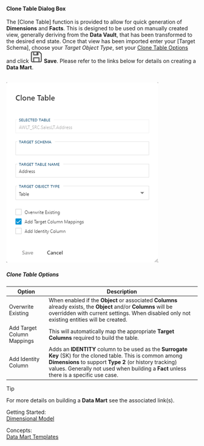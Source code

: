 #### Clone Table Dialog Box  

The [Clone Table] function is provided to allow for quick generation of **Dimensions** and **Facts**.  This is designed to be used on manually created view, generally deriving from the **Data Vault**, that has been transformed to the desired end state.  Once that view has been imported enter your [Target Schema], choose your *Target Object Type*, set your [Clone Table Options](#clone-table-options) and click <img class="icon-inline" src="images/svg-icons/save.svg" /> **Save**.  Please refer to the links below for details on creating a **Data Mart**.

<br/>
<img
    src="images/bimlflex-app-dialog-clone-table.png"
    class="border-image"
    title="Clone Table Dialog Box"
/>

##### Clone Table Options

|Option|Description|
|-|-|
|Overwrite Existing|When enabled if the **Object** or associated **Columns** already exists, the **Object** and/or **Columns** will be overridden with current settings.  When disabled only not existing entities will be created.|
|Add Target Column Mappings|This will automatically map the appropriate **Target Columns** required to build the table.|
|Add Identity Column|Adds an **IDENTITY** column to be used as the **Surrogate Key** (SK) for the cloned table.  This is common among **Dimensions** to support **Type 2** (or history tracking) values.  Generally not used when building a **Fact** unless there is a specific use case.|

> [!TIP]
> For more details on building a **Data Mart** see the associated link(s).  
>
> Getting Started:  
> [Dimensional Model](../getting-started/dimensional-model.md)
>
> Concepts:  
> [Data Mart Templates](../concepts/data-mart-templates.md)